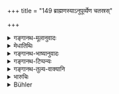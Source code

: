 +++
title = "149 ब्राह्मणस्याऽनुपूर्व्येण चतस्रस्"

+++

<details><summary>गङ्गानथ-मूलानुवादः</summary>

If to a Brāhmaṇa there be four wives in due order,—for partition among the sons born of these, the rule has been declared to be as follows.—(149)
</details>

<details><summary>मेधातिथिः</summary>

**अनुपूर्व**ग्रहणं तृतीये दर्शितस्य क्रमस्यानुवादः । अयम् अपि वक्ष्यमाणसंक्षेपप्रतिज्ञानार्थः ॥ ९.१४९ ॥
</details>

<details><summary>गङ्गानथ-भाष्यानुवादः</summary>

‘*Order*;’—this refers to what has been said in Discourse III.

This verse also is a brief indication of what follows.—(149)
</details>

<details><summary>गङ्गानथ-टिप्पन्यः</summary>

This verse is quoted in *Vivādaratnākara* (p. 527); and in
*Nṛsiṃhaprasāda* (Vyavahāra 35b).
</details>

<details><summary>गङ्गानथ-तुल्य-वाक्यानि</summary>

**(verses 9.149-157)  
**

*Vaśiṣṭha* (17.47-50).—‘If a Brāhmaṇa has issue by wives belonging to
the Brāhmaṇa, Kṣatriya and Vaiśya castes respectively,—the son of the Brāhmaṇa. wife shall receive three shares; the sou of the Kṣatriya wife, two shares;—the other sous shall inherit equal shares.’

*Mahābhārata* (13.47.4?, 56).—‘Something very good, a bull, a vehicle
that may he the most important,—this shall be taken as a special share by the son of the Brāhmaṇa mother.’ (57 is the same as Manu 157).

*Viṣṇu* (8.(?)1-37).—‘If there are four sons of a Brāhmaṇa from wives of
the four castes, they shall divide the entire estate of the father into ten parts; of these the son of the Brāhmaṇa wife shall take four parts; the son of the Kṣatriya wife, three parts; the son of the Vaiśya wife, two parts; the son of the Śūdra wife, a single part. Again, if there are three sons of a Brāhmaṇa by wives of the first three castes only, they shall divide the estate into nine parts; of these each shall take, in the order of his caste, shares amounting to four, three and two parts respectively. If there are three sons from the Brāhmaṇa, Kṣatriya and Śūdra wives, they shall divide the estate into equal parts; and take four, three and one parts respectively. If there are three sons of the Brāhmaṇa, Vaiśya and Śūdra wives, they shall divide the estate into seven parts and take four, two, and one parts respctively. If there are three sons of the Kṣatriya, Vaiśya and Shudra wives, they shall divide the estate into six parts and take three, two and one parts respectively. If a Kṣatriya has sons by a Kṣatriya, a Vaiśya and a Śūdra wife, the mode of division shall be the same (*i.e*., the estate being divided into six parts etc.). If the Brahmaṇa has two sons, one belonging to the Brāhmaṇa and another belonging to the Kṣatriya caste, they shall divide the estate into seven parts; and the Brāhmaṇa shall take four parts, and the Kṣatriya, three. If there are two sons to a Brāhmaṇa, one belonging to the Brāhmaṇa and another to the Vaiśya caste, the estate shall be divided into six parts, the Brāhmaṇa shall take four, and the Vaiśya, two parts. If there are two sons to a Brāhmaṇa, one belonging to the Brāhmaṇa and another to the Śūdra caste, the estate shall be divided into live parts; and the Brahmaṇa shall take four parts and the Śūdra a single part. If there are two sons to a Brāhmaṇa, or to a Kṣatriya,—one belonging to the Kṣatriya and another to the Vaiśya caste,—they shall divide the estate into five parts; the Kṣatriya shall take three parts and the Vaiśya two parts. If there are two sons to a Brāhmaṇa, or to a Kṣaṭtriya, one belonging to the Kṣatriya and the other to the Śūdra caste, they shall divide the estate into four parts; and the Kṣatriya shall take three parts and the Śūdra, a single part. If there are two sons to a Brāhmaṇa, or to a Vaiśya or to a Śūdra,—and the one belongs to the Vaiśya and the other to the Śūdra caste, they shall divide the estate into three parts,—the Vaiśya taking two parts, and the Śūdra, one. If a Brāhmaṇa has an only son, he shall take the whole estate, provided he be a Brāhmaṇa, Kṣatriya or Vaiśya. If the Kṣatriya has an only son, who is either a Kṣatriya or a Vaiśya, the rule shall be the same. If the Vaiśya has an only son who is a Vaiśya, the rule shall be the same. The only son of a Śūdra shall be the sole heir to his Śūdra father. A Śūdra who is the only son of a father of one of the twice-born castes, shall inherit one half of his property;—the other shall devolve in the same way as the property of one who dies without issue. Mothers shall receive shares proportionate to their son’s shares;—and so shall unmarried daughters. Sons of the same caste as their father shall receive equal shares;—a best part shall be given to the eldest son as bis additional share.’

*Gautama* (28.35-40).—‘The son of a Brāhmaṇa by a Kṣatriya wife, being
the eldest and endowed with good qualities, shares equally with a younger brother born of a Brāhmaṇa mother;—but he shall not receive the additional share due to the eldest son. If there are sons begotten by a Brāhmaṇa on wives-of the Kṣatriya and Vaiśya castes, the division between them shall he in the same way as between the son of a Brāhmaṇa wife and that of a Kṣatriya wife. Similarly the two sons of a Kṣatriya born, one from the Kṣatriya and the other from the Vaiśya wife. The son of even a Śūdra wife,—if he is obedient like a pupil,—receives a provision for maintenance out of the estate of a Brāhmaṇa deceased without other male issue. According to some, the son of a woman of even equal caste does not inherit if he behaves unrighteously.’

*Yājñavalkya* (2.125)—‘The sons of the Brāhmaṇa, belonging to the four
castes, shall receive, respectively, four, three, two and one parts of his estate; the three sons of the Kṣatriya, belonging to the Kṣatriya, Vaiśya and Śūdra castes, shall receive three, two and one parts;—the two sons of the Vaiśya, belonging to the Vaiśya and Śūdra castes, shall receive two and one parts.’

*Bṛhaspati* (Vivādaratnākara, p. 536).—‘If a Brāhmaṇa has no child
except a son born from a Śūdra wife, this son, if obedient, shall receive a maintenance and the rest of his property shall go to his Sapiṇḍas.’

*Bṛhaspati* (Aparārka, p. 732).—That property of the Brāhmaṇa which has
been derived from gifts shall not be inherited by his sons by the Kṣatriya and other wives; even though the father may have given this to these latter, the son of the Brāhmaṇa wife shall take it away on his death.’

Do. (Vivādaratnākara, p. 533).—‘The son of a Brāhmaṇa born from a Kṣatriya wife,—if he happen to be the eldest and possessed of good qualities,—may obtain the same share as the Brāhmaṇa sons; similarly with the Vaiśya son of a Brāhmaṇa.’

*Nārada* (Vivādaratnākara, p. 528).—‘Among the sons of the lower castes,
horn of married wives, the shares go on decreasing by one.’

*Śaṅkha-Likhita* (Do., p. 531).—‘Among sons born from wives of other
castes, there is a decrease in the inheritance by one half in each case.’

Do. (p. 536).—‘The son of the Śūdra wife is entitled to inherit property; whatever his father gives him, that shall be his share.’

*Baudhāyana* (Do., p. 532).—‘Between two sons, one born of the wife of
the same caste as the father, the other of a wife of the next lower caste,—if the latter happens to be possessed of good qualities, he may obtain the special share of the eldest; or he may even become the master of the entire property.’
</details>

<details><summary>भारुचिः</summary>

**आनुपूर्व्य**ग्रहणम् [अनुवादार्थ]म् । **यदि**ग्रहणं चानित्यार्थम् । तथा चोक्तम् "कामतस् तु प्रवृत्तानाम् इमाः स्युः क्रमशो ऽवराः" इति ॥ ९.१४९ ॥
</details>

<details><summary>Bühler</summary>

149	If there be four wives of a Brahmana in the direct order of the castes, the rule for the division (of the estate) among the sons born of them is as follows:
</details>
